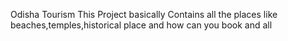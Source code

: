 Odisha Tourism
This Project basically Contains all the places like beaches,temples,historical place and how can you book and all
